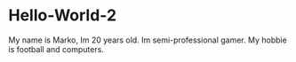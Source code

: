 # Hello-World-2
My name is Marko, Im 20 years old. Im semi-professional gamer.
My hobbie is football and computers.
